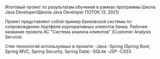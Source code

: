 Итоговый проект по результатам обучения в рамках программы Школа Java Developer(Школа Java Developer
ПОТОК 13, 2021)

Проект представляет собой пример банковской системы по сопровождению портфеля корпоративных клиентов банка.
Рабочее название проекта АС "Система анализа клиентов" (Customer Analysis Service)

Стек технологий используемых в проекте:
-Java
-Spring (Spring Boot, Spring MVC, Spring Security, Spring Data)
-SQLite
-JSP
-CSS3

